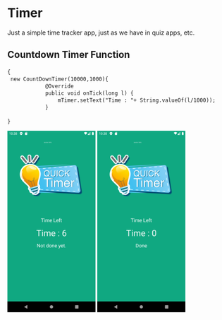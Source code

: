# Timer
Just a simple time tracker app, just as we have in quiz apps, etc.


## Countdown Timer Function
```
{
 new CountDownTimer(10000,1000){
            @Override
            public void onTick(long l) {
                mTimer.setText("Time : "+ String.valueOf(l/1000));
            }

}
```

<img src="images/Screenshot1.png" alt="Image" width="200"/>      <img src="images/Screenshot2.png" alt="Image" width="200"/> 
